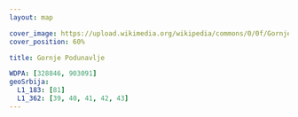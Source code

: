 ```yaml
---
layout: map

cover_image: https://upload.wikimedia.org/wikipedia/commons/0/0f/Gornje_Podunavlje.jpg
cover_position: 60%

title: Gornje Podunavlje

WDPA: [328846, 903091]
geoSrbija:
  L1_183: [81]
  L1_362: [39, 40, 41, 42, 43]
---
```

